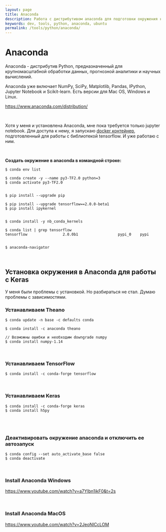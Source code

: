 ```yaml
---
layout: page
title: Anaconda
description: Работа с дистрибутивом anaconda для подготовки окружения на python
keywords: dev, tools, python, anaconda, ubuntu
permalink: /tools/python/anaconda/
---
```


# Anaconda

Anaconda - дистрибутив Python, предназначенный для крупномасштабной обработки данных, прогнозной аналитики и научных вычислений.

Anaconda уже включает NumPy, SciPy, Matplotlib, Pandas, IPython, Jupyter Notebook и Scikit-learn. Есть версии для Mac OS, Windows и Linux.

https://www.anaconda.com/distribution/

<br/>

Хотя у меня и установлена Anaconda, мне пока требуется только jupyter notebook. Для доступа к нему, я запускаю <a href="/tools/python/docker/">docker контейнер</a>, подготовленный для работы с библиотекой tensorflow. И уже работаю с ним.

<br/>

**Создать окружение в anaconda в командной строке:**

<!--

    $ conda update conda
    $ conda update anaconda

-->

    $ conda env list

    $ conda create -y --name py3-TF2.0 python=3
    $ conda activate py3-TF2.0


    $ pip install --upgrade pip

    $ pip install --upgrade tensorflow==2.0.0-beta1
    $ pip install ipykernel


    $ conda install -y nb_conda_kernels

    $ conda list | grep tensorflow
    tensorflow                2.0.0b1                  pypi_0    pypi


    $ anaconda-navigator

<!--

$ conda env remove --name py3.5-TF2.0

conda install -c anaconda jupyter

-->

<br/>

## Установка окружения в Anaconda для работы с Keras

У меня были проблемы с установкой. Но разбираться не стал. Думаю проблемы с зависимостями.

### Устанавливаем Theano

    $ conda update -n base -c defaults conda

    $ conda install -c anaconda theano

    // Возможны ошибки и необходим downgrade numpy
    $ conda install numpy-1.14

<br/>

### Устанавливаем TensorFlow

    $ conda install -c conda-forge tensorflow

<br/>

### Устанавливаем Keras

    $ conda install -c conda-forge keras
    $ conda install h5py

<br/>

<!--

$ sudo apt-get update && sudo apt-get upgrade
$ sudo apt-get install python3.7
$ python --version
Python 3.7.3




pip3 install -U virtualenv
virtualenv --system-site-packages -p python3 tf_2
source tf_2/bin/activate

pip install --upgrade pip
pip install --upgrade tensorflow==2.0.0-beta1

(tf_2) $ python -c "import tensorflow as tf; x = [[2.]]; print('tensorflow version', tf.__version__); print('hello, {}'.format(tf.matmul(x, x)))"


---------------

from platform import python_version
print(python_version())

import tensorflow as tf
print(tf.__version__)




pip install jupyterlab

jupyter notebook

-->

<br/>

### Деактивировать окружение anaconda и отключить ее автозапуск

```
$ conda config --set auto_activate_base false
$ conda deactivate
```

<br/>

### Install Anaconda Windows

https://www.youtube.com/watch?v=a7Ylbn1ikF0&t=2s

<br/>

### Install Anaconda MacOS

https://www.youtube.com/watch?v=2JeoNlCcLOM
